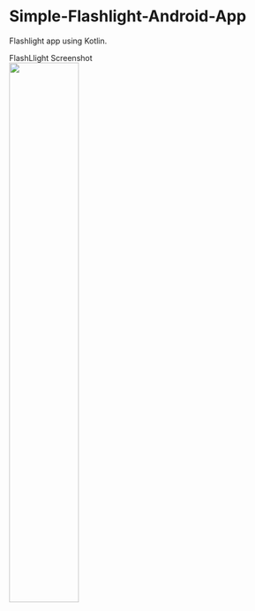 # Simple-Flashlight-Android-App
Flashlight app using  Kotlin.

<div>FlashLlight Screenshot </div>

<img src="https://play-lh.googleusercontent.com/ajix8cubpOGOVfTVt-ijpwZJKPAVcBtMl-6gT4ZdLym8RSW-uDi1MaNfN8bvr75g8g=w720-h310" width="50%" height="50%">
